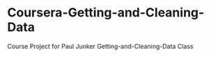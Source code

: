 Coursera-Getting-and-Cleaning-Data
==================================

Course Project for Paul Junker Getting-and-Cleaning-Data Class
